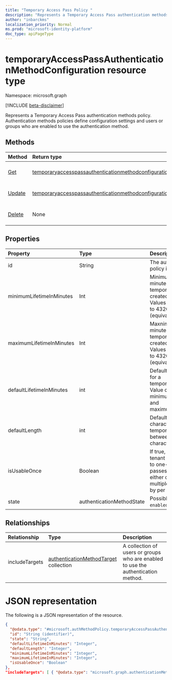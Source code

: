 ```yaml
---
title: "Temporary Access Pass Policy "
description: "Represents a Temporary Access Pass authentication methods policy"
author: "inbarckms"
localization_priority: Normal
ms.prod: "microsoft-identity-platform"
doc_type: apiPageType
---
```


# temporaryAccessPassAuthenticationMethodConfiguration resource type
Namespace: microsoft.graph

[!INCLUDE [beta-disclaimer](../../includes/beta-disclaimer.md)]

Represents a Temporary Access Pass authentication methods policy. Authentication methods policies define configuration settings and users or groups who are enabled to use the authentication method.

## Methods
|Method|Return type|Description|
|:---|:---|:---|
|[Get](../api/temporaryaccesspassauthenticationmethodconfiguration-get.md)|[temporaryaccesspassauthenticationmethodconfiguration](../resources/temporaryaccesspassauthenticationmethodconfiguration.md)|Read the properties and relationships of a temporaryaccesspassauthenticationmethodconfiguration object.|
|[Update](../api/temporaryaccesspassauthenticationmethodconfiguration-update.md)|[temporaryaccesspassauthenticationmethodconfiguration](../resources/temporaryaccesspassauthenticationmethodconfiguration.md)|Update the properties of a temporaryaccesspassauthenticationmethodconfiguration object.|
|[Delete](../api/temporaryaccesspassauthenticationmethodconfiguration-delete.md)|None|Reverts the temporaryaccesspassauthenticationmethodconfiguration object to its default configuration.|

## Properties
|Property|Type|Description|
|:---|:---|:---|
|id|String|The authentication method policy identifier.|
|minimumLifetimeInMinutes|Int|Minimum lifetime in minutes for any temporaryAccessPass created in the tenant. Values can be betweem 10 to 43200 minutes (equivalent to 30 days).|
|maximumLifetimeInMinutes|Int|Maxnimum lifetime in minutes for any temporaryAccessPass created in the tenant. Values can be betweem 10 to 43200 minutes (equivalent to 30 days).|
|defaultLifetimeInMinutes|int|Default lifetime, in minutes, for a temporaryAccessPass. Value can be between the minimumLifetimeInMinutes and maximumLifetimeInMinutes|
|defaultLength|int|Default length, in characters, of a temporaryAccessPass, between 8 to 48 characters|
|isUsableOnce|Boolean	|If true, all the passes in the tenant should be restricted to one-time use. If false, passes in the tenant can be either one-time use or multiple time use, defined by per pass|
|state|authenticationMethodState|Possible values are: `enabled`, `disabled`.|

## Relationships
|Relationship|Type|Description|
|:---|:---|:---|
|includeTargets|[authenticationMethodTarget](../resources/authenticationmethodtarget.md) collection|A collection of users or groups who are enabled to use the authentication method.|

# JSON representation
The following is a JSON representation of the resource.
``` json
{
  "@odata.type": "#microsoft.authMethodPolicy.temporaryAccessPassAuthenticationMethodConfiguration",
  "id": "String (identifier)",
  "state": "String",
  "defaultLifetimeInMinutes": "Integer",
  "defaultLength": "Integer",
  "minimumLifetimeInMinutes": "Integer",
  "maximumLifetimeInMinutes": "Integer",
  "isUsableOnce": "Boolean"
},
"includeTargets": [ { "@odata.type": "microsoft.graph.authenticationMethodTarget" } ]
